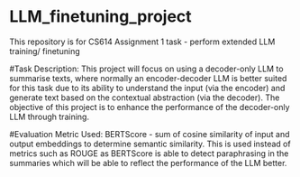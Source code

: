 # LLM_finetuning_project
This repository is for CS614 Assignment 1 task - perform extended LLM training/ finetuning

#Task Description:
This project will focus on using a decoder-only LLM to summarise texts, where normally an encoder-decoder LLM is better suited for this task due to its ability to understand the input (via the encoder) and generate text based on the contextual abstraction (via the decoder). The objective of this project is to enhance the performance of the decoder-only LLM through training.

#Evaluation Metric Used:
BERTScore - sum of cosine similarity of input and output embeddings to determine semantic similarity. This is used instead of metrics such as ROUGE as BERTScore is able to detect paraphrasing in the summaries which will be able to reflect the performance of the LLM better.
